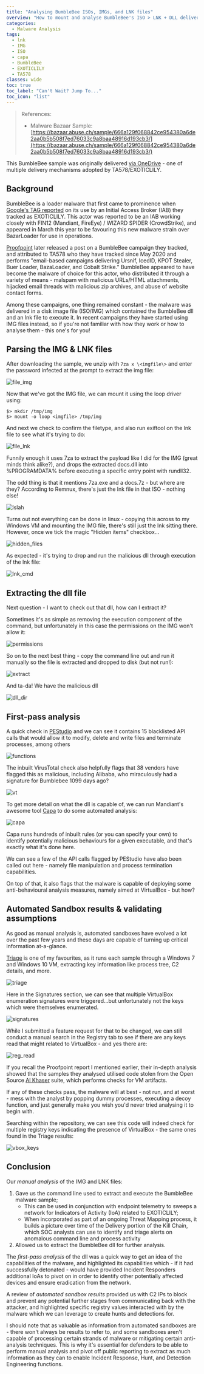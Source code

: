 ```yaml
---
title: "Analysing BumbleBee ISOs, IMGs, and LNK files"
overview: "How to mount and analyse BumbleBee's ISO > LNK + DLL delivery mechanism."
categories:
  - Malware Analysis
tags:
  - lnk
  - IMG
  - ISO
  - capa
  - BumbleBee
  - EXOTICLILY
  - TA578
classes: wide
toc: true
toc_label: "Can't Wait? Jump To..."
toc_icon: "list"
---
```


> References:
> - Malware Bazaar Sample: [https://bazaar.abuse.ch/sample/666a129f068842ce954380a6de2aa0b5b508f7ed76033c9a8baa48916d193cb3/](https://bazaar.abuse.ch/sample/666a129f068842ce954380a6de2aa0b5b508f7ed76033c9a8baa48916d193cb3/)

This BumbleBee sample was originally delivered [via OneDrive](https://twitter.com/k3dg3/status/1530212471453138947?t=ul2oSDCtpXfMq8dHTSvg1w&s=03) - one of multiple delivery mechanisms adopted by TA578/EXOTICLILY. 

## Background

BumbleBee is a loader malware that first came to prominence when [Google's TAG reported](https://blog.google/threat-analysis-group/exposing-initial-access-broker-ties-conti/) on its use by an Initial Access Broker (IAB) they tracked as EXOTICLILY. This actor was reported to be an IAB working closely with FIN12 (Mandiant, FireEye) / WIZARD SPIDER (CrowdStrike), and appeared in March this year to be favouring this new malware strain over BazarLoader for use in operations. 

[Proofpoint](https://www.proofpoint.com/au/blog/threat-insight/bumblebee-is-still-transforming) later released a post on a BumbleBee campaign they tracked, and attributed to TA578 who they have tracked since May 2020 and performs "email-based campaigns delivering Ursnif, IcedID, KPOT Stealer, Buer Loader, BazaLoader, and Cobalt Strike." BumbleBee appeared to have become the malware of choice for this actor, who distributed it through a variety of means - malspam with malicious URLs/HTML attachments, hijacked email threads with malicious zip archives, and abuse of website contact forms.

Among these campaigns, one thing remained constant - the malware was delivered in a disk image file (ISO/IMG) which contained the BumbleBee dll and an lnk file to execute it. In recent campaigns they have started using IMG files instead, so if you're not familiar with how they work or how to analyse them - this one's for you!

## Parsing the IMG & LNK files

After downloading the sample, we unzip with `7za x \<imgfile\>` and enter the password infected at the prompt to extract the img file:

![file_img](https://opalsec.github.io/assets/images/bumblebee_img_666/file_img.png)

Now that we've got the IMG file, we can mount it using the loop driver using:

```
$> mkdir /tmp/img
$> mount -o loop <imgfile> /tmp/img
```

And next we check to confirm the filetype, and also run exiftool on the lnk file to see what it's trying to do:

![file_lnk](https://opalsec.github.io/assets/images/bumblebee_img_666/file_lnk.png)

Funnily enough it uses 7za to extract the payload like I did for the IMG (great minds think alike?), and drops the extracted docs.dll into %PROGRAMDATA% before executing a specific entry point with rundll32.

The odd thing is that it mentions 7za.exe and a docs.7z - but where are they? According to Remnux, there's just the lnk file in that ISO - nothing else!

![lslah](https://opalsec.github.io/assets/images/bumblebee_img_666/lslah.png)

Turns out not everything can be done in linux - copying this across to my Windows VM and mounting the IMG file, there's still just the lnk sitting there. However, once we tick the magic "Hidden items" checkbox...

![hidden_files](https://opalsec.github.io/assets/images/bumblebee_img_666/hidden_files.png)

As expected - it's trying to drop and run the malicious dll through execution of the lnk file:

![lnk_cmd](https://opalsec.github.io/assets/images/bumblebee_img_666/lnk_cmd.png)

## Extracting the dll file

Next question - I want to check out that dll, how can I extract it?

Sometimes it's as simple as removing the execution component of the command, but unfortunately in this case the permissions on the IMG won't allow it:

![permissions](https://opalsec.github.io/assets/images/bumblebee_img_666/permissions.png)

So on to the next best thing - copy the command line out and run it manually so the file is extracted and dropped to disk (but not run!):

![extract](https://opalsec.github.io/assets/images/bumblebee_img_666/extract.png)

And ta-da! We have the malicious dll

![dll_dir](https://opalsec.github.io/assets/images/bumblebee_img_666/dll_dir.png)

## First-pass analysis

A quick check in [PEStudio](https://www.winitor.com/download) and we can see it contains 15 blacklisted API calls that would allow it to modify, delete and write files and terminate processes, among others

![functions](https://opalsec.github.io/assets/images/bumblebee_img_666/functions.png)

The inbuilt VirusTotal check also helpfully flags that 38 vendors have flagged this as malicious, including Alibaba, who miraculously had a signature for Bumblebee 1099 days ago?

![vt](https://opalsec.github.io/assets/images/bumblebee_img_666/vt.png)

To get more detail on what the dll is capable of, we can run Mandiant's awesome tool [Capa](https://github.com/mandiant/capa/releases) to do some automated analysis:

![capa](https://opalsec.github.io/assets/images/bumblebee_img_666/capa.png)

Capa runs hundreds of inbuilt rules (or you can specify your own) to identify potentially malicious behaviours for a given executable, and that's exactly what it's done here.

We can see a few of the API calls flagged by PEStudio have also been called out here - namely file manipulation and process termination capabilities.

On top of that, it also flags that the malware is capable of deploying some anti-behavioural analysis measures, namely aimed at VirtualBox - but how? 

## Automated Sandbox results & validating assumptions

As good as manual analysis is, automated sandboxes have evolved a lot over the past few years and these days are capable of turning up critical information at-a-glance.

[Triage](https://tria.ge/220527-sxh5taffdp/behavioral6) is one of my favourites, as it runs each sample through a Windows 7 and Windows 10 VM, extracting key information like process tree, C2 details, and more.

![triage](https://opalsec.github.io/assets/images/bumblebee_img_666/triage.png)

Here in the Signatures section, we can see that multiple VirtualBox enumeration signatures were triggered…but unfortunately not the keys which were themselves enumerated.

![signatures](https://opalsec.github.io/assets/images/bumblebee_img_666/signatures.png)

While I submitted a feature request for that to be changed, we can still conduct a manual search in the Registry tab to see if there are any keys read that might related to VirtualBox - and yes there are:

![reg_read](https://opalsec.github.io/assets/images/bumblebee_img_666/reg_read.png)

If you recall the Proofpoint report I mentioned earlier, their in-depth analysis showed that the samples they analysed utilised code stolen from the Open Source [Al Khaser](https://github.com/LordNoteworthy/al-khaser/blob/06399c26a488c1bbdea29fe2023cf5360b640bb7/al-khaser/AntiVM/VirtualBox.cpp) suite, which performs checks for VM artifacts. 

If any of these checks pass, the malware will at best - not run, and at worst - mess with the analyst by popping dummy processes, executing a decoy function, and just generally make you wish you'd never tried analysing it to begin with.

Searching within the repository, we can see this code will indeed check for multiple registry keys indicating the presence of VirtualBox - the same ones found in the Triage results:

![vbox_keys](https://opalsec.github.io/assets/images/bumblebee_img_666/vbox_keys.png)

## Conclusion

Our *manual analysis* of the IMG and LNK files:
1. Gave us the command line used to extract and execute the BumbleBee malware sample;
   - This can be used in conjunction with endpoint telemetry to sweeps a network for Indicators of Activity (IoA) related to EXOTICLILY;
   - When incorporated as part of an ongoing Threat Mapping process, it builds a picture over time of the Delivery portion of the Kill Chain, which SOC analysts can use to identify and triage alerts on anomalous command line and process activity
2. Allowed us to extract the BumbleBee dll for further analysis.

The *first-pass analysis* of the dll was a quick way to get an idea of the capabilities of the malware, and highlighted its capabilities which - if it had successfully detonated - would have provided Incident Responders additional IoAs to pivot on in order to identify other potentially affected devices and ensure eradication from the network.

A review of *automated sandbox results* provided us with C2 IPs to block and prevent any potential further stages from communicating back with the attacker, and highlighted specific registry values interacted with by the malware which we can leverage to create hunts and detections for. 

I should note that as valuable as information from automated sandboxes are - there won't always be results to refer to, and some sandboxes aren't capable of processing certain strands of malware or mitigating certain anti-analysis techniques. This is why it's essential for defenders to be able to perform manual analysis and pivot off public reporting to extract as much information as they can to enable Incident Response, Hunt, and Detection Engineering functions.